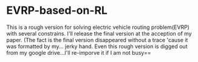 # EVRP-based-on-RL
This is a rough version for solving electric vehicle routing problem(EVRP) with several constrains. 
I'll release the final version at the acception of my paper. 
(The fact is the final version disappeared without a trace 'cause it was formatted by my... jerky hand. 
Even this rough version is digged out from my google drive...I'll re-imporve it if I am not busy==
